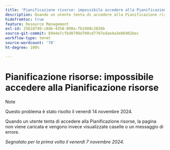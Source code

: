 ```yaml
---
title: 'Pianificazione risorse: impossibile accedere alla Pianificazione risorse'
description: Quando un utente tenta di accedere alla Pianificazione risorse, la pagina non viene caricata e vengono invece visualizzate caselle o un messaggio di errore.
hidefromtoc: true
feature: Resource Management
exl-id: 2562d740-c8db-4358-898a-fb2408c2026b
source-git-commit: 894de7cfbd8798d700cd7707edae4a3e86902bec
workflow-type: tm+mt
source-wordcount: '70'
ht-degree: 100%

---
```


# Pianificazione risorse: impossibile accedere alla Pianificazione risorse

>[!NOTE]
>
>Questo problema è stato risolto il venerdì 14 novembre 2024.

Quando un utente tenta di accedere alla Pianificazione risorse, la pagina non viene caricata e vengono invece visualizzate caselle o un messaggio di errore.

_Segnalato per la prima volta il venerdì 7 novembre 2024._
